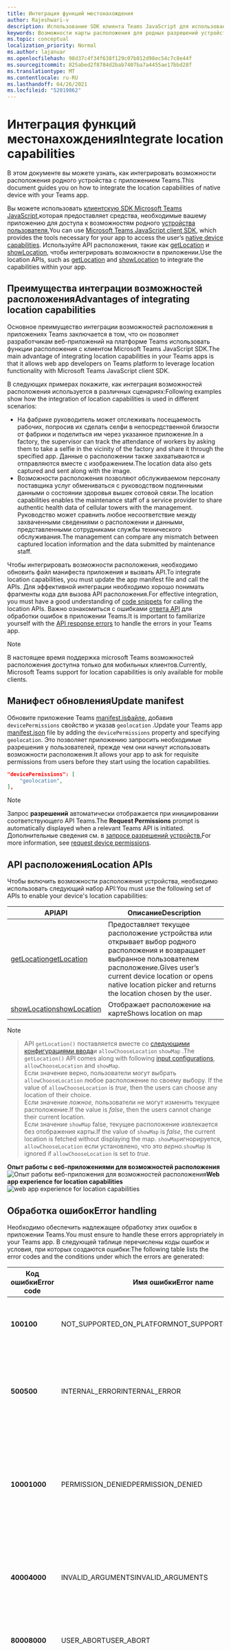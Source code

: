 ```yaml
---
title: Интеграция функций местонахождения
author: Rajeshwari-v
description: Использование SDK клиента Teams JavaScript для использования возможностей расположения
keywords: Возможности карты расположения для родных разрешений устройств
ms.topic: conceptual
localization_priority: Normal
ms.author: lajanuar
ms.openlocfilehash: 98d37c4f34f638f129c07b012d98ec54c7c8e44f
ms.sourcegitcommit: 825abed2f8784d2bab7407ba7a4455ae17bbd28f
ms.translationtype: MT
ms.contentlocale: ru-RU
ms.lasthandoff: 04/26/2021
ms.locfileid: "52019862"
---
```

# <a name="integrate-location-capabilities"></a><span data-ttu-id="b1a83-104">Интеграция функций местонахождения</span><span class="sxs-lookup"><span data-stu-id="b1a83-104">Integrate location capabilities</span></span> 

<span data-ttu-id="b1a83-105">В этом документе вы можете узнать, как интегрировать возможности расположения родного устройства с приложением Teams.</span><span class="sxs-lookup"><span data-stu-id="b1a83-105">This document guides you on how to integrate the location capabilities of native device with your Teams app.</span></span>  

<span data-ttu-id="b1a83-106">Вы можете использовать [клиентскую SDK Microsoft Teams JavaScript,](/javascript/api/overview/msteams-client?view=msteams-client-js-latest&preserve-view=true)которая предоставляет средства, необходимые вашему приложению для доступа к возможностям родного [устройства пользователя.](native-device-permissions.md)</span><span class="sxs-lookup"><span data-stu-id="b1a83-106">You can use [Microsoft Teams JavaScript client SDK](/javascript/api/overview/msteams-client?view=msteams-client-js-latest&preserve-view=true), which provides the tools necessary for your app to access the user’s [native device capabilities](native-device-permissions.md).</span></span> <span data-ttu-id="b1a83-107">Используйте API расположения, такие как [getLocation](/javascript/api/@microsoft/teams-js/location?view=msteams-client-js-latest#getLocation_LocationProps___error__SdkError__location__Location_____void_&preserve-view=true) и [showLocation,](/javascript/api/@microsoft/teams-js/location?view=msteams-client-js-latest#showLocation_Location___error__SdkError__status__boolean_____void_&preserve-view=true) чтобы интегрировать возможности в приложении.</span><span class="sxs-lookup"><span data-stu-id="b1a83-107">Use the location APIs, such as [getLocation](/javascript/api/@microsoft/teams-js/location?view=msteams-client-js-latest#getLocation_LocationProps___error__SdkError__location__Location_____void_&preserve-view=true) and [showLocation](/javascript/api/@microsoft/teams-js/location?view=msteams-client-js-latest#showLocation_Location___error__SdkError__status__boolean_____void_&preserve-view=true) to integrate the capabilities within your app.</span></span> 

## <a name="advantages-of-integrating-location-capabilities"></a><span data-ttu-id="b1a83-108">Преимущества интеграции возможностей расположения</span><span class="sxs-lookup"><span data-stu-id="b1a83-108">Advantages of integrating location capabilities</span></span>

<span data-ttu-id="b1a83-109">Основное преимущество интеграции возможностей расположения в приложениях Teams заключается в том, что он позволяет разработчикам веб-приложений на платформе Teams использовать функции расположения с клиентом Microsoft Teams JavaScript SDK.</span><span class="sxs-lookup"><span data-stu-id="b1a83-109">The main advantage of integrating location capabilities in your Teams apps is that it allows web app developers on Teams platform to leverage location functionality with Microsoft Teams JavaScript client SDK.</span></span> 

<span data-ttu-id="b1a83-110">В следующих примерах покажите, как интеграция возможностей расположения используется в различных сценариях:</span><span class="sxs-lookup"><span data-stu-id="b1a83-110">Following examples show how the integration of location capabilities is used in different scenarios:</span></span>
* <span data-ttu-id="b1a83-111">На фабрике руководитель может отслеживать посещаемость рабочих, попросив их сделать селфи в непосредственной близости от фабрики и поделиться им через указанное приложение.</span><span class="sxs-lookup"><span data-stu-id="b1a83-111">In a factory, the supervisor can track the attendance of workers by asking them to take a selfie in the vicinity of the factory and share it through the specified app.</span></span> <span data-ttu-id="b1a83-112">Данные о расположении также захватываются и отправляются вместе с изображением.</span><span class="sxs-lookup"><span data-stu-id="b1a83-112">The location data also gets captured and sent along with the image.</span></span>
* <span data-ttu-id="b1a83-113">Возможности расположения позволяют обслуживаемом персоналу поставщика услуг обмениваться с руководством подлинными данными о состоянии здоровья вышек сотовой связи.</span><span class="sxs-lookup"><span data-stu-id="b1a83-113">The location capabilities enables the maintenance staff of a service provider to share authentic health data of cellular towers with the management.</span></span> <span data-ttu-id="b1a83-114">Руководство может сравнить любое несоответствие между захваченными сведениями о расположении и данными, представленными сотрудниками службы технического обслуживания.</span><span class="sxs-lookup"><span data-stu-id="b1a83-114">The management can compare any mismatch between captured location information and the data submitted by maintenance staff.</span></span>

<span data-ttu-id="b1a83-115">Чтобы интегрировать возможности расположения, необходимо обновить файл манифеста приложения и вызвать API.</span><span class="sxs-lookup"><span data-stu-id="b1a83-115">To integrate location capabilities, you must update the app manifest file and call the APIs.</span></span> <span data-ttu-id="b1a83-116">Для эффективной интеграции необходимо хорошо [](#code-snippets) понимать фрагменты кода для вызова API расположения.</span><span class="sxs-lookup"><span data-stu-id="b1a83-116">For effective integration, you must have a good understanding of [code snippets](#code-snippets) for calling the location APIs.</span></span> <span data-ttu-id="b1a83-117">Важно ознакомиться с ошибками [ответа API](#error-handling) для обработки ошибок в приложении Teams.</span><span class="sxs-lookup"><span data-stu-id="b1a83-117">It is important to familiarize yourself with the [API response errors](#error-handling) to handle the errors in your Teams app.</span></span>

> [!NOTE] 
> <span data-ttu-id="b1a83-118">В настоящее время поддержка microsoft Teams возможностей расположения доступна только для мобильных клиентов.</span><span class="sxs-lookup"><span data-stu-id="b1a83-118">Currently, Microsoft Teams support for location capabilities is only available for mobile clients.</span></span>

## <a name="update-manifest"></a><span data-ttu-id="b1a83-119">Манифест обновления</span><span class="sxs-lookup"><span data-stu-id="b1a83-119">Update manifest</span></span>

<span data-ttu-id="b1a83-120">Обновите приложение Teams [manifest.jsфайле,](../../resources/schema/manifest-schema.md#devicepermissions) добавив `devicePermissions` свойство и указав `geolocation` .</span><span class="sxs-lookup"><span data-stu-id="b1a83-120">Update your Teams app [manifest.json](../../resources/schema/manifest-schema.md#devicepermissions) file by adding the `devicePermissions` property and specifying `geolocation`.</span></span> <span data-ttu-id="b1a83-121">Это позволяет приложению запросить необходимые разрешения у пользователей, прежде чем они начнут использовать возможности расположения.</span><span class="sxs-lookup"><span data-stu-id="b1a83-121">It allows your app to ask for requisite permissions from users before they start using the location capabilities.</span></span>

``` json
"devicePermissions": [
    "geolocation",
],
```

> [!NOTE]
> <span data-ttu-id="b1a83-122">Запрос **разрешений** автоматически отображается при инициировании соответствующего API Teams.</span><span class="sxs-lookup"><span data-stu-id="b1a83-122">The **Request Permissions** prompt is automatically displayed when a relevant Teams API is initiated.</span></span> <span data-ttu-id="b1a83-123">Дополнительные сведения см. в [запросе разрешений устройств.](native-device-permissions.md)</span><span class="sxs-lookup"><span data-stu-id="b1a83-123">For more information, see [request device permissions](native-device-permissions.md).</span></span>

## <a name="location-apis"></a><span data-ttu-id="b1a83-124">API расположения</span><span class="sxs-lookup"><span data-stu-id="b1a83-124">Location APIs</span></span>

<span data-ttu-id="b1a83-125">Чтобы включить возможности расположения устройства, необходимо использовать следующий набор API:</span><span class="sxs-lookup"><span data-stu-id="b1a83-125">You must use the following set of APIs to enable your device's location capabilities:</span></span>

| <span data-ttu-id="b1a83-126">API</span><span class="sxs-lookup"><span data-stu-id="b1a83-126">API</span></span>      | <span data-ttu-id="b1a83-127">Описание</span><span class="sxs-lookup"><span data-stu-id="b1a83-127">Description</span></span>   |
| --- | --- |
|[<span data-ttu-id="b1a83-128">getLocation</span><span class="sxs-lookup"><span data-stu-id="b1a83-128">getLocation</span></span>](/javascript/api/@microsoft/teams-js/location?view=msteams-client-js-latest#getLocation_LocationProps___error__SdkError__location__Location_____void_&preserve-view=true) | <span data-ttu-id="b1a83-129">Предоставляет текущее расположение устройства или открывает выбор родного расположения и возвращает выбранное пользователем расположение.</span><span class="sxs-lookup"><span data-stu-id="b1a83-129">Gives user’s current device location or opens native location picker and returns the location chosen by the user.</span></span> |
|[<span data-ttu-id="b1a83-130">showLocation</span><span class="sxs-lookup"><span data-stu-id="b1a83-130">showLocation</span></span>](/javascript/api/@microsoft/teams-js/location?view=msteams-client-js-latest#showLocation&preserve-view=true) | <span data-ttu-id="b1a83-131">Отображает расположение на карте</span><span class="sxs-lookup"><span data-stu-id="b1a83-131">Shows location on map</span></span> |

> [!NOTE]

> <span data-ttu-id="b1a83-132">API `getLocation()` поставляется вместе со [следующими конфигурациями ввода](https://docs.microsoft.com/javascript/api/@microsoft/teams-js/locationprops?view=msteams-client-js-latest&preserve-view=true)и `allowChooseLocation` `showMap` .</span><span class="sxs-lookup"><span data-stu-id="b1a83-132">The `getLocation()` API comes along with following [input configurations](https://docs.microsoft.com/javascript/api/@microsoft/teams-js/locationprops?view=msteams-client-js-latest&preserve-view=true), `allowChooseLocation` and `showMap`.</span></span> <br/> <span data-ttu-id="b1a83-133">Если значение верно, пользователи могут выбрать `allowChooseLocation` любое расположение по своему выбору. </span><span class="sxs-lookup"><span data-stu-id="b1a83-133">If the value of `allowChooseLocation` is *true*, then the users can choose any location of their choice.</span></span><br/>  <span data-ttu-id="b1a83-134">Если значение *ложное,* пользователи не могут изменить текущее расположение.</span><span class="sxs-lookup"><span data-stu-id="b1a83-134">If the value is *false*, then the users cannot change their current location.</span></span><br/> <span data-ttu-id="b1a83-135">Если значение `showMap` false, текущее расположение извлекается без отображения карты.</span><span class="sxs-lookup"><span data-stu-id="b1a83-135">If the value of `showMap` is *false*, the current location is fetched without displaying the map.</span></span> <span data-ttu-id="b1a83-136">`showMap`игнорируется, `allowChooseLocation` если установлено, что это *верно.*</span><span class="sxs-lookup"><span data-stu-id="b1a83-136">`showMap` is ignored if `allowChooseLocation` is set to *true*.</span></span> 


<span data-ttu-id="b1a83-137">**Опыт работы с веб-приложениями для возможностей расположения** 
 ![ Опыт работы веб-приложения для возможностей расположения](../../assets/images/tabs/location-capability.png)</span><span class="sxs-lookup"><span data-stu-id="b1a83-137">**Web app experience for location capabilities**
![web app experience for location capabilities](../../assets/images/tabs/location-capability.png)</span></span>

## <a name="error-handling"></a><span data-ttu-id="b1a83-138">Обработка ошибок</span><span class="sxs-lookup"><span data-stu-id="b1a83-138">Error handling</span></span>

<span data-ttu-id="b1a83-139">Необходимо обеспечить надлежащее обработку этих ошибок в приложении Teams.</span><span class="sxs-lookup"><span data-stu-id="b1a83-139">You must ensure to handle these errors appropriately in your Teams app.</span></span> <span data-ttu-id="b1a83-140">В следующей таблице перечислены коды ошибок и условия, при которых создаются ошибки:</span><span class="sxs-lookup"><span data-stu-id="b1a83-140">The following table lists the error codes and the conditions under which the errors are generated:</span></span> 

|<span data-ttu-id="b1a83-141">Код ошибки</span><span class="sxs-lookup"><span data-stu-id="b1a83-141">Error code</span></span> |  <span data-ttu-id="b1a83-142">Имя ошибки</span><span class="sxs-lookup"><span data-stu-id="b1a83-142">Error name</span></span>     | <span data-ttu-id="b1a83-143">Условие</span><span class="sxs-lookup"><span data-stu-id="b1a83-143">Condition</span></span>|
| --------- | --------------- | -------- |
| <span data-ttu-id="b1a83-144">**100**</span><span class="sxs-lookup"><span data-stu-id="b1a83-144">**100**</span></span> | <span data-ttu-id="b1a83-145">NOT_SUPPORTED_ON_PLATFORM</span><span class="sxs-lookup"><span data-stu-id="b1a83-145">NOT_SUPPORTED_ON_PLATFORM</span></span> | <span data-ttu-id="b1a83-146">API не поддерживается на текущей платформе.</span><span class="sxs-lookup"><span data-stu-id="b1a83-146">API is not supported on the current platform.</span></span>|
| <span data-ttu-id="b1a83-147">**500**</span><span class="sxs-lookup"><span data-stu-id="b1a83-147">**500**</span></span> | <span data-ttu-id="b1a83-148">INTERNAL_ERROR</span><span class="sxs-lookup"><span data-stu-id="b1a83-148">INTERNAL_ERROR</span></span> | <span data-ttu-id="b1a83-149">При выполнении необходимой операции встречаются внутренние ошибки.</span><span class="sxs-lookup"><span data-stu-id="b1a83-149">Internal error is encountered while performing the required operation.</span></span>|
| <span data-ttu-id="b1a83-150">**1000**</span><span class="sxs-lookup"><span data-stu-id="b1a83-150">**1000**</span></span> | <span data-ttu-id="b1a83-151">PERMISSION_DENIED</span><span class="sxs-lookup"><span data-stu-id="b1a83-151">PERMISSION_DENIED</span></span> |<span data-ttu-id="b1a83-152">Пользователю отказано в разрешении на расположение в Командное приложение или веб-приложение.</span><span class="sxs-lookup"><span data-stu-id="b1a83-152">User denied location permissions to the Teams App or the web-app .</span></span>|
| <span data-ttu-id="b1a83-153">**4000**</span><span class="sxs-lookup"><span data-stu-id="b1a83-153">**4000**</span></span> | <span data-ttu-id="b1a83-154">INVALID_ARGUMENTS</span><span class="sxs-lookup"><span data-stu-id="b1a83-154">INVALID_ARGUMENTS</span></span> | <span data-ttu-id="b1a83-155">API вызывается с неправильными или недостаточными обязательными аргументами.</span><span class="sxs-lookup"><span data-stu-id="b1a83-155">API is invoked with wrong or insufficient mandatory arguments.</span></span>|
| <span data-ttu-id="b1a83-156">**8000**</span><span class="sxs-lookup"><span data-stu-id="b1a83-156">**8000**</span></span> | <span data-ttu-id="b1a83-157">USER_ABORT</span><span class="sxs-lookup"><span data-stu-id="b1a83-157">USER_ABORT</span></span> |<span data-ttu-id="b1a83-158">Пользователь отменил операцию.</span><span class="sxs-lookup"><span data-stu-id="b1a83-158">User cancelled the operation.</span></span>|
| <span data-ttu-id="b1a83-159">**9000**</span><span class="sxs-lookup"><span data-stu-id="b1a83-159">**9000**</span></span> | <span data-ttu-id="b1a83-160">OLD_PLATFORM</span><span class="sxs-lookup"><span data-stu-id="b1a83-160">OLD_PLATFORM</span></span> | <span data-ttu-id="b1a83-161">Пользователь находится на старой сборке платформы, где нет реализации API.</span><span class="sxs-lookup"><span data-stu-id="b1a83-161">User is on old platform build where implementation of the API is not present.</span></span> <span data-ttu-id="b1a83-162">Обновление сборки должно решить проблему.</span><span class="sxs-lookup"><span data-stu-id="b1a83-162">Upgrading the build should resolve the issue.</span></span>|

## <a name="code-snippets"></a><span data-ttu-id="b1a83-163">Фрагменты кода</span><span class="sxs-lookup"><span data-stu-id="b1a83-163">Code snippets</span></span>

<span data-ttu-id="b1a83-164">**Вызов `getLocation` API для получения расположения:**</span><span class="sxs-lookup"><span data-stu-id="b1a83-164">**Calling `getLocation` API to retrieve the location:**</span></span>

```javascript
let locationProps = {"allowChooseLocation":true,"showMap":true};
microsoftTeams.location.getLocation(locationProps, (err: microsoftTeams.SdkError, location: microsoftTeams.location.Location) => {
          if (err) {
            output(err);
            return;
          }
          output(JSON.stringify(location));
});
```

<span data-ttu-id="b1a83-165">**Вызов `showLocation` API для отображения расположения:**</span><span class="sxs-lookup"><span data-stu-id="b1a83-165">**Calling `showLocation` API to display the location:**</span></span>

```javascript
let location = {"latitude":17,"longitude":17};
microsoftTeams.location.showLocation(location, (err: microsoftTeams.SdkError, result: boolean) => {
          if (err) {
            output(err);
            return;
          }
     output(result);
});
```

## <a name="see-also"></a><span data-ttu-id="b1a83-166">См. также</span><span class="sxs-lookup"><span data-stu-id="b1a83-166">See also</span></span>

> [!div class="nextstepaction"]
> [<span data-ttu-id="b1a83-167">Интеграция возможностей мультимедиа в Teams</span><span class="sxs-lookup"><span data-stu-id="b1a83-167">Integrate media capabilities in Teams</span></span>](mobile-camera-image-permissions.md)

> [!div class="nextstepaction"]
> [<span data-ttu-id="b1a83-168">Интеграция функций сканера QR или штрихкодов в Teams</span><span class="sxs-lookup"><span data-stu-id="b1a83-168">Integrate QR or barcode scanner capability in Teams</span></span>](qr-barcode-scanner-capability.md)
